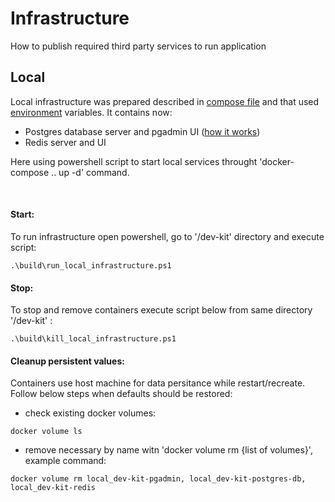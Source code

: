# Infrastructure
<p>How to publish required third party services to run application </p>

## Local 
Local infrastructure was prepared described in [compose file](../build/deploy/local/docker-compose.infrastructure.yaml) and that used [environment](../build/deploy/local/infrastructure.env) variables. It contains now:

 - Postgres database server and pgadmin UI ([how it works](infrastructure_postgres.md))
 - Redis server and UI 

Here using powershell script to start local services throught 'docker-compose .. up -d' command. 

</br>

#### __Start__:
<p>To run infrastructure open powershell, go to '/dev-kit' directory and execute script: </p>

```
.\build\run_local_infrastructure.ps1
```

#### __Stop__:
<p>To stop and remove containers execute script below from same directory '/dev-kit' : </p>

```
.\build\kill_local_infrastructure.ps1
```

#### __Cleanup persistent values__:
<p>Containers use host machine for data persitance while restart/recreate. Follow below steps when defaults should be restored: </p>


- check existing docker volumes:
```
docker volume ls
```
- remove necessary by name witn 'docker volume rm {list of volumes}', example command:
```
docker volume rm local_dev-kit-pgadmin, local_dev-kit-postgres-db, local_dev-kit-redis
```